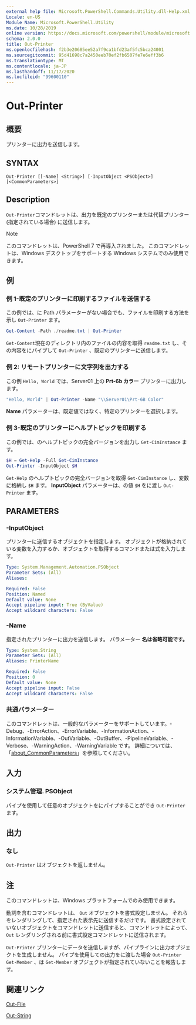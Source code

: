```yaml
---
external help file: Microsoft.PowerShell.Commands.Utility.dll-Help.xml
Locale: en-US
Module Name: Microsoft.PowerShell.Utility
ms.date: 10/28/2019
online version: https://docs.microsoft.com/powershell/module/microsoft.powershell.utility/out-printer?view=powershell-7.2&WT.mc_id=ps-gethelp
schema: 2.0.0
title: Out-Printer
ms.openlocfilehash: f2b3e20685ee52a7f9ca1bfd23af5fc5bca24001
ms.sourcegitcommit: 95d41698c7a2450eeb70ef2fb6507fe7e6eff3b6
ms.translationtype: MT
ms.contentlocale: ja-JP
ms.lasthandoff: 11/17/2020
ms.locfileid: "99600110"
---
```

# Out-Printer

## 概要
プリンターに出力を送信します。

## SYNTAX

```
Out-Printer [[-Name] <String>] [-InputObject <PSObject>] [<CommonParameters>]
```

## Description

`Out-Printer`コマンドレットは、出力を既定のプリンターまたは代替プリンター (指定されている場合) に送信します。

> [!NOTE]
> このコマンドレットは、PowerShell 7 で再導入されました。 このコマンドレットは、Windows デスクトップをサポートする Windows システムでのみ使用できます。

## 例

### 例 1-既定のプリンターに印刷するファイルを送信する

この例では、に Path パラメーターがない場合でも、ファイルを印刷する方法を示し `Out-Printer` ます。 

```powershell
Get-Content -Path ./readme.txt | Out-Printer
```

`Get-Content`現在のディレクトリ内のファイルの内容を取得 `readme.txt` し、その内容をにパイプして `Out-Printer` 、既定のプリンターに送信します。

### 例 2: リモートプリンターに文字列を出力する

この例 `Hello, World` では、Server01 上の **Prt-6b カラー** プリンターに出力します。

```powershell
"Hello, World" | Out-Printer -Name "\\Server01\Prt-6B Color"
```

**Name** パラメーターは、既定値ではなく、特定のプリンターを選択します。

### 例 3-既定のプリンターにヘルプトピックを印刷する

この例では、のヘルプトピックの完全バージョンを出力し `Get-CimInstance` ます。

```powershell
$H = Get-Help -Full Get-CimInstance
Out-Printer -InputObject $H
```

`Get-Help` のヘルプトピックの完全バージョンを取得 `Get-CimInstance` し、変数に格納し `$H` ます。 **InputObject** パラメーターは、の値 `$H` をに渡し `Out-Printer` ます。

## PARAMETERS

### -InputObject

プリンターに送信するオブジェクトを指定します。 オブジェクトが格納されている変数を入力するか、オブジェクトを取得するコマンドまたは式を入力します。

```yaml
Type: System.Management.Automation.PSObject
Parameter Sets: (All)
Aliases:

Required: False
Position: Named
Default value: None
Accept pipeline input: True (ByValue)
Accept wildcard characters: False
```

### -Name

指定されたプリンターに出力を送信します。 パラメーター **名は省略可能です。**

```yaml
Type: System.String
Parameter Sets: (All)
Aliases: PrinterName

Required: False
Position: 0
Default value: None
Accept pipeline input: False
Accept wildcard characters: False
```

### 共通パラメーター

このコマンドレットは、一般的なパラメーターをサポートしています。-Debug、-ErrorAction、-ErrorVariable、-InformationAction、-InformationVariable、-OutVariable、-OutBuffer、-PipelineVariable、-Verbose、-WarningAction、-WarningVariable です。 詳細については、「[about_CommonParameters](https://go.microsoft.com/fwlink/?LinkID=113216)」を参照してください。

## 入力

### システム管理. PSObject

パイプを使用して任意のオブジェクトをにパイプすることができ `Out-Printer` ます。

## 出力

### なし

`Out-Printer` はオブジェクトを返しません。

## 注

このコマンドレットは、Windows プラットフォームでのみ使用できます。

動詞を含むコマンドレットは、 `Out` オブジェクトを書式設定しません。 それらをレンダリングして、指定された表示先に送信するだけです。 書式設定されていないオブジェクトをコマンドレットに送信すると、コマンドレットによって、 `Out` レンダリングされる前に書式設定コマンドレットに送信されます。

`Out-Printer` プリンターにデータを送信しますが、パイプラインに出力オブジェクトを生成しません。 パイプを使用しての出力をに渡した場合 `Out-Printer` `Get-Member` 、は `Get-Member` オブジェクトが指定されていないことを報告します。

## 関連リンク

[Out-File](Out-File.md)

[Out-String](Out-String.md)
